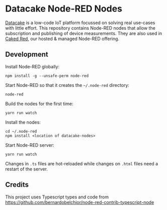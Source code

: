 # Datacake Node-RED Nodes

[Datacake](https://datacake.co) is a low-code IoT platform focussed on solving
real use-cases with little effort. This repository contains Node-RED nodes
that allow the subscription and publishing of device measurements. They are
also used in [Caked Red](https://datacake.co/cake-red), our hosted & managed
Node-RED offering.

## Development

Install Node-RED globally:

```
npm install -g --unsafe-perm node-red
```

Start Node-RED so that it creates the `~/.node-red` directory:

```
node-red
```

Build the nodes for the first time:

```
yarn run watch
```

Install the nodes:

```
cd ~/.node-red
npm install <location of datacake-nodes>
```

Start Node-RED server:

```
yarn run watch
```

Changes in `.ts` files are hot-reloaded while changes on `.html` files need
a restart of the server.

## Credits

This project uses Typescript types and code from
https://github.com/bernardobelchior/node-red-contrib-typescript-node
